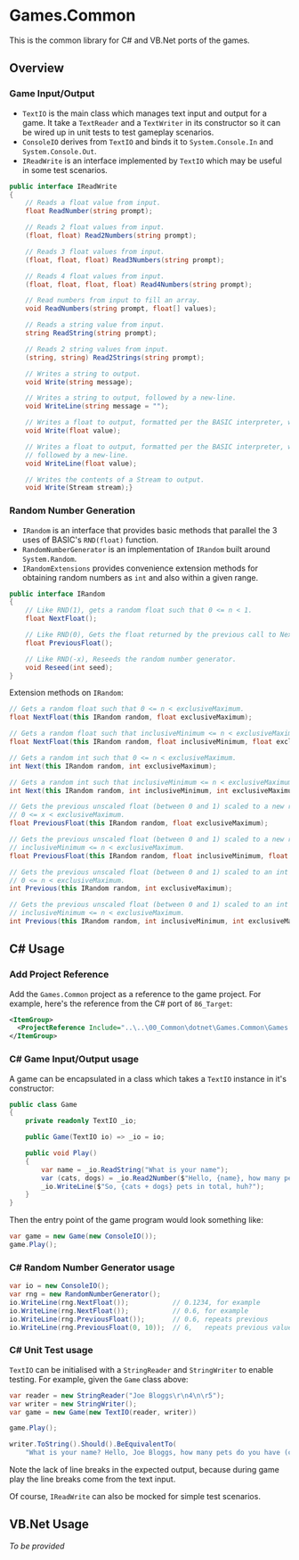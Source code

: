 # Games.Common

This is the common library for C# and VB.Net ports of the games.

## Overview

### Game Input/Output

* `TextIO` is the main class which manages text input and output for a game. It take a `TextReader` and a `TextWriter` in
its constructor so it can be wired up in unit tests to test gameplay scenarios.
* `ConsoleIO` derives from `TextIO` and binds it to `System.Console.In` and `System.Console.Out`.
* `IReadWrite` is an interface implemented by `TextIO` which may be useful in some test scenarios.

```csharp
public interface IReadWrite
{
    // Reads a float value from input.
    float ReadNumber(string prompt);

    // Reads 2 float values from input.
    (float, float) Read2Numbers(string prompt);

    // Reads 3 float values from input.
    (float, float, float) Read3Numbers(string prompt);

    // Reads 4 float values from input.
    (float, float, float, float) Read4Numbers(string prompt);

    // Read numbers from input to fill an array.
    void ReadNumbers(string prompt, float[] values);

    // Reads a string value from input.
    string ReadString(string prompt);

    // Reads 2 string values from input.
    (string, string) Read2Strings(string prompt);

    // Writes a string to output.
    void Write(string message);

    // Writes a string to output, followed by a new-line.
    void WriteLine(string message = "");

    // Writes a float to output, formatted per the BASIC interpreter, with leading and trailing spaces.
    void Write(float value);

    // Writes a float to output, formatted per the BASIC interpreter, with leading and trailing spaces,
    // followed by a new-line.
    void WriteLine(float value);

    // Writes the contents of a Stream to output.
    void Write(Stream stream);}
```

### Random Number Generation

* `IRandom` is an interface that provides basic methods that parallel the 3 uses of BASIC's `RND(float)` function.
* `RandomNumberGenerator` is an implementation of `IRandom` built around `System.Random`.
* `IRandomExtensions` provides convenience extension methods for obtaining random numbers as `int` and also within a
  given range.

```csharp
public interface IRandom
{
    // Like RND(1), gets a random float such that 0 <= n < 1.
    float NextFloat();

    // Like RND(0), Gets the float returned by the previous call to NextFloat.
    float PreviousFloat();

    // Like RND(-x), Reseeds the random number generator.
    void Reseed(int seed);
}
```

Extension methods on `IRandom`:

```csharp
// Gets a random float such that 0 <= n < exclusiveMaximum.
float NextFloat(this IRandom random, float exclusiveMaximum);

// Gets a random float such that inclusiveMinimum <= n < exclusiveMaximum.
float NextFloat(this IRandom random, float inclusiveMinimum, float exclusiveMaximum);

// Gets a random int such that 0 <= n < exclusiveMaximum.
int Next(this IRandom random, int exclusiveMaximum);

// Gets a random int such that inclusiveMinimum <= n < exclusiveMaximum.
int Next(this IRandom random, int inclusiveMinimum, int exclusiveMaximum);

// Gets the previous unscaled float (between 0 and 1) scaled to a new range:
// 0 <= x < exclusiveMaximum.
float PreviousFloat(this IRandom random, float exclusiveMaximum);

// Gets the previous unscaled float (between 0 and 1) scaled to a new range:
// inclusiveMinimum <= n < exclusiveMaximum.
float PreviousFloat(this IRandom random, float inclusiveMinimum, float exclusiveMaximum);

// Gets the previous unscaled float (between 0 and 1) scaled to an int in a new range:
// 0 <= n < exclusiveMaximum.
int Previous(this IRandom random, int exclusiveMaximum);

// Gets the previous unscaled float (between 0 and 1) scaled to an int in a new range:
// inclusiveMinimum <= n < exclusiveMaximum.
int Previous(this IRandom random, int inclusiveMinimum, int exclusiveMaximum);
```

## C\# Usage

### Add Project Reference

Add the `Games.Common` project as a reference to the game project. For example, here's the reference from the C\# port
of `86_Target`:

```xml
<ItemGroup>
  <ProjectReference Include="..\..\00_Common\dotnet\Games.Common\Games.Common.csproj" />
</ItemGroup>
```

### C# Game Input/Output usage

A game can be encapsulated in a class which takes a `TextIO` instance in it's constructor:

```csharp
public class Game
{
    private readonly TextIO _io;

    public Game(TextIO io) => _io = io;

    public void Play()
    {
        var name = _io.ReadString("What is your name");
        var (cats, dogs) = _io.Read2Number($"Hello, {name}, how many pets do you have (cats, dogs)");
        _io.WriteLine($"So, {cats + dogs} pets in total, huh?");
    }
}
```

Then the entry point of the game program would look something like:

```csharp
var game = new Game(new ConsoleIO());
game.Play();
```

### C# Random Number Generator usage

```csharp
var io = new ConsoleIO();
var rng = new RandomNumberGenerator();
io.WriteLine(rng.NextFloat());           // 0.1234, for example
io.WriteLine(rng.NextFloat());           // 0.6, for example
io.WriteLine(rng.PreviousFloat());       // 0.6, repeats previous
io.WriteLine(rng.PreviousFloat(0, 10));  // 6,   repeats previous value, but scaled to new range
```

### C# Unit Test usage

`TextIO` can be initialised with a `StringReader` and `StringWriter` to enable testing. For example, given the `Game`
class above:

```csharp
var reader = new StringReader("Joe Bloggs\r\n4\n\r5");
var writer = new StringWriter();
var game = new Game(new TextIO(reader, writer))

game.Play();

writer.ToString().Should().BeEquivalentTo(
    "What is your name? Hello, Joe Bloggs, how many pets do you have (cats, dogs)? ?? So, 9 pets in total, huh?");
```

Note the lack of line breaks in the expected output, because during game play the line breaks come from the text input.

Of course, `IReadWrite` can also be mocked for simple test scenarios.

## VB.Net Usage

*To be provided*
